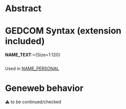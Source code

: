 ﻿# Abstract

# GEDCOM Syntax (extension included)

**NAME_TEXT**:={Size=1:120}
<pre>
</pre>
Used in <a href=Ged.NAME_PERSONAL.md>NAME_PERSONAL</a><br />

# Geneweb behavior


:warning: to be continued/checked

